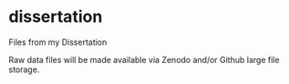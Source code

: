 # dissertation
Files from my Dissertation

Raw data files will be made available via Zenodo and/or Github large file storage.

